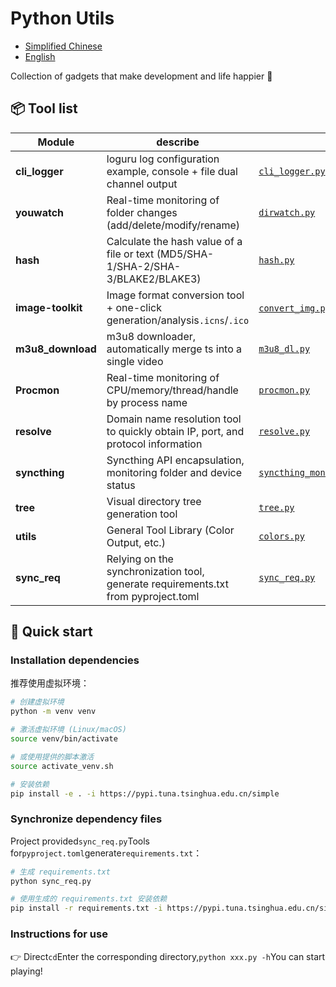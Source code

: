 # Python Utils

-   [Simplified Chinese](README.md)
-   [English](README.en.md)

Collection of gadgets that make development and life happier 🧰

## 📦 Tool list

| Module            | describe                                                                           | Main Documents                                                                                                                                                                                                                   |
| ----------------- | ---------------------------------------------------------------------------------- | -------------------------------------------------------------------------------------------------------------------------------------------------------------------------------------------------------------------------------- |
| **cli_logger**    | loguru log configuration example, console + file dual channel output               | [`cli_logger.py`](cli_logger/cli_logger.py)                                                                                                                                                                                      |
| **youwatch**      | Real-time monitoring of folder changes (add/delete/modify/rename)                  | [`dirwatch.py`](dirwatch/dirwatch.py)                                                                                                                                                                                            |
| **hash**          | Calculate the hash value of a file or text (MD5/SHA-1/SHA-2/SHA-3/BLAKE2/BLAKE3)   | [`hash.py`](hash/hash.py)                                                                                                                                                                                                        |
| **image-toolkit** | Image format conversion tool + one-click generation/analysis`.icns`/`.ico`         | [`convert_img.py`](image-toolkit/convert_img.py)/[`dump_icns.py`](image-toolkit/dump_icns.py)/[`dump_ico.py`](image-toolkit/dump_ico.py)/[`make_icns.py`](image-toolkit/make_icns.py)/[`make_ico.py`](image-toolkit/make_ico.py) |
| **m3u8_download** | m3u8 downloader, automatically merge ts into a single video                        | [`m3u8_dl.py`](m3u8_download/m3u8_dl.py)                                                                                                                                                                                         |
| **Procmon**       | Real-time monitoring of CPU/memory/thread/handle by process name                   | [`procmon.py`](procmon/procmon.py)                                                                                                                                                                                               |
| **resolve**       | Domain name resolution tool to quickly obtain IP, port, and protocol information   | [`resolve.py`](resolve/resolve.py)                                                                                                                                                                                               |
| **syncthing**     | Syncthing API encapsulation, monitoring folder and device status                   | [`syncthing_monitor.py`](syncthing/syncthing_monitor.py)                                                                                                                                                                         |
| **tree**          | Visual directory tree generation tool                                              | [`tree.py`](tree/tree.py)                                                                                                                                                                                                        |
| **utils**         | General Tool Library (Color Output, etc.)                                          | [`colors.py`](utils/colors.py)                                                                                                                                                                                                   |
| **sync_req**      | Relying on the synchronization tool, generate requirements.txt from pyproject.toml | [`sync_req.py`](sync_req.py)                                                                                                                                                                                                     |

## 🚀 Quick start

### Installation dependencies

推荐使用虚拟环境：

```bash
# 创建虚拟环境
python -m venv venv

# 激活虚拟环境 (Linux/macOS)
source venv/bin/activate

# 或使用提供的脚本激活
source activate_venv.sh

# 安装依赖
pip install -e . -i https://pypi.tuna.tsinghua.edu.cn/simple 
```

### Synchronize dependency files

Project provided`sync_req.py`Tools for`pyproject.toml`generate`requirements.txt`：

```bash
# 生成 requirements.txt
python sync_req.py

# 使用生成的 requirements.txt 安装依赖
pip install -r requirements.txt -i https://pypi.tuna.tsinghua.edu.cn/simple 
```

### Instructions for use

👉 Direct`cd`Enter the corresponding directory,`python xxx.py -h`You can start playing!
